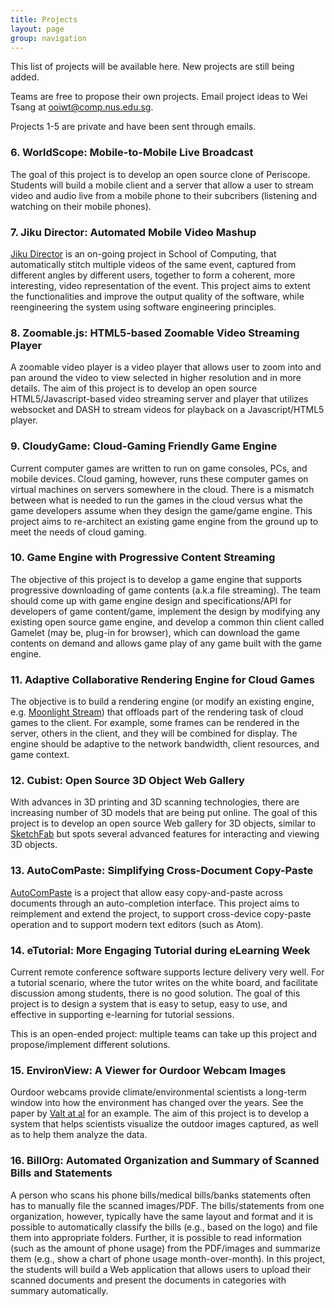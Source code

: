 ```yaml
---
title: Projects
layout: page
group: navigation
---
```


This list of projects will be available here.  New projects are still being added.  

Teams are free to propose their own projects.  Email project ideas to Wei Tsang at ooiwt@comp.nus.edu.sg.

Projects 1-5 are private and have been sent through emails.

### 6. WorldScope: Mobile-to-Mobile Live Broadcast 

The goal of this project is to develop an open source clone of Periscope.  Students will build a mobile client and a server that allow a user to stream video and audio live from a mobile phone to their subcribers (listening and watching on their mobile phones).

### 7. Jiku Director: Automated Mobile Video Mashup

[Jiku Director](http://liubei.ddns.comp.nus.edu.sg/jiku/jiku-director.html) is an on-going project in School of Computing, that automatically stitch multiple videos of the same event, captured from different angles by different users, together to form a coherent, more interesting, video representation of the event.  This project aims to extent the functionalities and improve the output quality of the software, while reengineering the system using software engineering principles.

### 8. Zoomable.js: HTML5-based Zoomable Video Streaming Player

A zoomable video player is a video player that allows user to zoom into and pan around the video to view selected in higher resolution and in more details.  The aim of this project is to develop an open source HTML5/Javascript-based video streaming server and player that utilizes websocket and DASH to stream videos for playback on a Javascript/HTML5 player.

### 9. CloudyGame: Cloud-Gaming Friendly Game Engine

Current computer games are written to run on game consoles, PCs, and mobile devices.  Cloud gaming, however, runs these computer games on virtual machines on servers somewhere in the cloud.  There is a mismatch between what is needed to run the games in the cloud versus what the game developers assume when they design the game/game engine.  This project aims to re-architect an existing game engine from the ground up to meet the needs of cloud gaming.


### 10. Game Engine with Progressive Content Streaming

The objective of this project is to develop a game engine that supports progressive downloading of game contents (a.k.a file streaming). The team should come up with game engine design and specifications/API for developers of game content/game, implement the design by modifying any existing open source game engine, and develop a common thin client called Gamelet (may be, plug-in for browser), which can download the game contents on demand and allows game play of any game built with the game engine. 
 
### 11. Adaptive Collaborative Rendering Engine for Cloud Games

The objective is to build a rendering engine (or modify an existing engine, e.g. [Moonlight Stream](https://github.com/moonlight-stream)) that offloads part of the rendering task of cloud games to the client.  For example, some frames can be rendered in the server, others in the client, and they will be combined for display.  The engine should be adaptive to the network bandwidth, client resources, and game context. 

### 12. Cubist: Open Source 3D Object Web Gallery

With advances in 3D printing and 3D scanning technologies, there are increasing number of 3D models that are being put online.  The goal of this project is to develop an open source Web gallery for 3D objects, similar to [SketchFab](www.sketchfab.com) but spots several advanced features for interacting and viewing 3D objects.

### 13. AutoComPaste: Simplifying Cross-Document Copy-Paste

[AutoComPaste](http://autocompaste.github.io/AutoComPaste/) is a project that allow easy copy-and-paste across documents through an auto-completion interface.  This project aims to reimplement and extend the project, to support cross-device copy-paste operation and to support modern text editors (such as Atom).

### 14. eTutorial: More Engaging Tutorial during eLearning Week

Current remote conference software supports lecture delivery very well.  For a tutorial scenario, where the tutor writes on the white board, and facilitate discussion among students, there is no good solution.  The goal of this project is to design a system that is easy to setup, easy to use, and effective in supporting e-learning for tutorial sessions.  

This is an open-ended project: multiple teams can take up this project and propose/implement different solutions.

### 15. EnvironView: A Viewer for Ourdoor Webcam Images

Ourdoor webcams provide climate/environmental scientists a long-term window into how the environment has changed over the years.  See the paper by [Valt at al](http://arc.lib.montana.edu/snow-science/objects/ISSW13_paper_P2-16.pdf) for an example.  The aim of this project is to develop a system that helps scientists visualize the outdoor images captured, as well as to help them analyze the data.

### 16. BillOrg: Automated Organization and Summary of Scanned Bills and Statements

A person who scans his phone bills/medical bills/banks statements often has to manually file the scanned images/PDF.  The bills/statements from one organization, however, typically have the same layout and format and it is possible to automatically classify the bills (e.g., based on the logo) and file them into appropriate folders.  Further, it is possible to read information (such as the amount of phone usage) from the PDF/images and summarize them (e.g., show a chart of phone usage month-over-month).  In this project, the students will build a Web application that allows users to upload their scanned documents and present the documents in categories with summary automatically.
